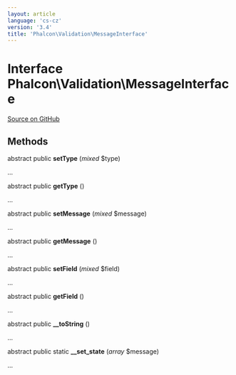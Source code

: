 ```yaml
---
layout: article
language: 'cs-cz'
version: '3.4'
title: 'Phalcon\Validation\MessageInterface'
---
```


# Interface **Phalcon\Validation\MessageInterface**

<a href="https://github.com/phalcon/cphalcon/tree/v3.4.0/phalcon/validation/messageinterface.zep" class="btn btn-default btn-sm">Source on GitHub</a>

## Methods

abstract public **setType** (*mixed* $type)

...

abstract public **getType** ()

...

abstract public **setMessage** (*mixed* $message)

...

abstract public **getMessage** ()

...

abstract public **setField** (*mixed* $field)

...

abstract public **getField** ()

...

abstract public **__toString** ()

...

abstract public static **__set_state** (*array* $message)

...